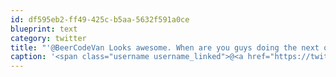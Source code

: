 ```yaml
---
id: df595eb2-ff49-425c-b5aa-5632f591a0ce
blueprint: text
category: twitter
title: "'@BeerCodeVan Looks awesome. When are you guys doing the next one?"
caption: '<span class="username username_linked">@<a href="https://twitter.com/BeerCodeVan" title="Beer&amp;&amp;Code Vancouver">BeerCodeVan</a></span> Looks awesome. When are you guys doing the next one?'
---
```

